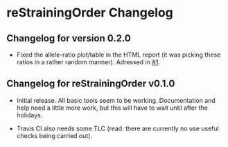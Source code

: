 # reStrainingOrder Changelog

## Changelog for version 0.2.0

- Fixed the allele-ratio plot/table in the HTML report (it was picking these ratios in a rather random manner). Adressed in [#1](https://github.com/FelixKrueger/reStrainingOrder/issues/1). 

## Changelog for reStrainingOrder v0.1.0

- Initial release. All basic tools seem to be working. Documentation and help need a little more work, but this will have to wait until after the holidays.

- Travis CI also needs some TLC (read: there are currently no use useful checks being carried out).
